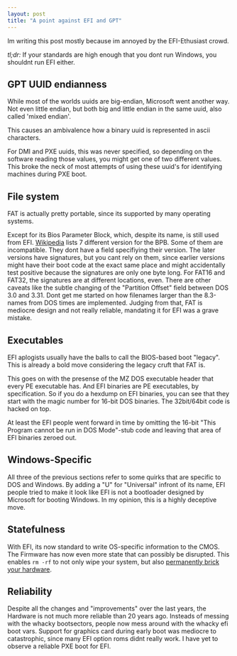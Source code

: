 ```yaml
---
layout: post
title: "A point against EFI and GPT"
---
```


Im writing this post mostly because im annoyed by the EFI-Ethusiast crowd.

*tl;dr:* If your standards are high enough that you dont run Windows, you shouldnt run EFI either.

## GPT UUID endianness

While most of the worlds uuids are big-endian, Microsoft went another way.
Not even little endian, but both big and little endian in the same uuid, also called 'mixed endian'.

This causes an ambivalence how a binary uuid is represented in ascii characters.

For DMI and PXE uuids, this was never specified, so depending on the software reading those values, you might get one of two different values.
This broke the neck of most attempts of using these uuid's for identifying machines during PXE boot.

## File system

FAT is actually pretty portable, since its supported by many operating systems.

Except for its Bios Parameter Block, which, despite its name, is still used from EFI.
[Wikipedia](https://en.wikipedia.org/wiki/BIOS_parameter_block) lists 7 different version for the BPB.
Some of them are incompatible.
They dont have a field specifiying their version.
The later versions have signatures, but you cant rely on them, since earlier versions might have their boot code at the exact same place and might accidentally test positive because the signatures are only one byte long.
For FAT16 and FAT32, the signatures are at different locations, even.
There are other caveats like the subtle changing of the "Partition Offset" field between DOS 3.0 and 3.31.
Dont get me started on how filenames larger than the 8.3-names from DOS times are implemented.
Judging from that, FAT is mediocre design and not really reliable, mandating it for EFI was a grave mistake.

## Executables

EFI aplogists usually have the balls to call the BIOS-based boot "legacy".
This is already a bold move considering the legacy cruft that FAT is.

This goes on with the presense of the MZ DOS executable header that every PE executable has.
And EFI binaries are PE executables, by specification.
So if you do a hexdump on EFI binaries, you can see that they start with the magic number for 16-bit DOS binaries.
The 32bit/64bit code is hacked on top.

At least the EFI people went forward in time by omitting the 16-bit "This Program cannot be run in DOS Mode"-stub code and leaving that area of EFI binaries zeroed out.

## Windows-Specific

All three of the previous sections refer to some quirks that are specific to DOS and Windows.
By adding a "U" for "Universal" infront of its name, EFI people tried to make it look like EFI is not a bootloader designed by Microsoft for booting Windows.
In my opinion, this is a highly deceptive move.

## Statefulness

With EFI, its now standard to write OS-specific information to the CMOS.
The Firmware has now even more state that can possibly be disrupted.
This enables `rm -rf` to not only wipe your system, but also [permanently brick your hardware](https://lwn.net/Articles/674940/).

## Reliability

Despite all the changes and "improvements" over the last years, the Hardware is not much more reliable than 20 years ago.
Insteads of messing with the whacky bootsectors, people now mess around with the whacky efi boot vars.
Support for graphics card during early boot was mediocre to catastrophic, since many EFI option roms didnt really work.
I have yet to observe a reliable PXE boot for EFI.
